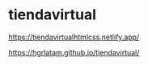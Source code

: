 # tiendavirtual

https://tiendavirtualhtmlcss.netlify.app/

https://hgrlatam.github.io/tiendavirtual/
